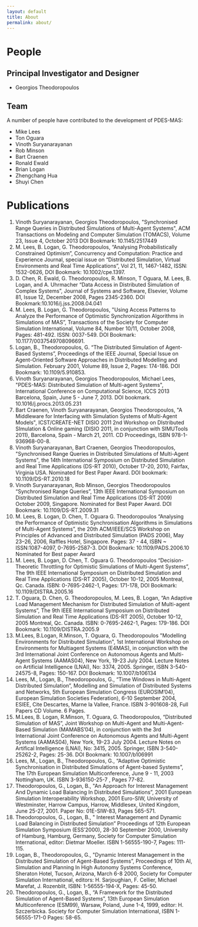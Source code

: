 ```yaml
---
layout: default
title: About
permalink: about/
---
```


# People

## Principal Investigator and Designer

- Georgios Theodoropoulos

## Team
A number of people have contributed to the development of PDES-MAS:

- Mike Lees 
- Ton Oguara
- Vinoth Suryanarayanan
- Rob Minson
- Bart Craenen
- Ronald Ewald
- Brian Logan
- Zhengchang Hua
- Shuyi Chen


# Publications
1. Vinoth Suryanarayanan, Georgios  Theodoropoulos, "Synchronised Range Queries in Distributed Simulations of Multi-Agent Systems", ACM Transactions on Modeling and Computer Simulation (TOMACS), Volume 23, Issue 4, October 2013  DOI Bookmark: 10.1145/2517449
2. M. Lees, B. Logan, G. Theodoropoulos, “Analysing Probabilistically Constrained Optimism”, Concurrency and Computation: Practice and Experience Journal,  special issue on “Distributed  Simulation, Virtual Environments and Real Time Applications”, Vol 21, 11, 1467-1482, ISSN: 1532-0626, DOI Bookmark: 10.1002/cpe.1397. 
3. D. Chen, R.  Ewald, G. Theodoropoulos, R. Minson, T Oguara,  M. Lees, B. Logan, and A. Uhrmacher  “Data Access in  Distributed Simulation of Complex Systems”,  Journal of Systems and Software, Elsevier,  Volume 81, Issue 12, December 2008, Pages 2345-2360. DOI Bookmark:10.1016/j.jss.2008.04.041  
4.   M. Lees, B. Logan, G. Theodoropoulos, "Using Access Patterns to Analyze the Performance of Optimistic Synchronization Algorithms in Simulations of MAS”, Transactions of the Society for Computer Simulation International, Volume 84, Number 10/11, October 2008, Pages: 481-492. ISSN: 0037-549. DOI Bookmark: 10.1177/0037549708096691.  
5. Logan, B., Theodoropoulos, G. “The Distributed Simulation of Agent-Based Systems”, Proceedings of the IEEE Journal, Special Issue on Agent-Oriented Software Approaches in Distributed Modelling and Simulation. February 2001, Volume 89, Issue 2, Pages: 174-186. DOI Bookmark: 10.1109/5.910853. 
6. Vinoth Suryanarayanan, Georgios Theodoropoulos, Michael Lees, "PDES-MAS: Distributed Simulation of Multi-agent Systems", International Conference on Computational Science, ICCS 2013 Barcelona, Spain, June 5 - June 7, 2013. DOI bookmark. 10.1016/j.procs.2013.05.231
7. Bart Craenen, Vinoth Suryanarayanan, Georgios  Theodoropoulos, "A Middleware for Interfacing with Simulation Systems of Multi-Agent Models", ICST/CREATE-NET DISIO 2011 2nd Workshop on DIstributed SImulation & Online gaming (DISIO 2011, in conjunction with SIMUTools 2011), Barcelona, Spain - March 21, 2011. CD Proceedings, ISBN  978-1-936968-00-8. 
8. Vinoth Suryanarayanan, Bart Craenen, Georgios  Theodoropoulos, "Synchronised Range Queries in Distributed Simulations of Multi-Agent Systems", the 14th International Symposium on Distributed Simulation and Real Time Applications (DS-RT 2010), October 17-20, 2010, Fairfax, Virginia USA. Nominated for Best Paper Award. DOI bookmark: 10.1109/DS-RT.2010.18 
9. Vinoth Suryanarayanan, Rob Minson, Georgios Theodoropoulos “Synchronised Range Queries”, 13th IEEE International Symposium on Distributed Simulation and Real Time Applications (DS-RT 2009) October 2009, Singapore. Nominated for Best Paper Award.   DOI Bookmark: 10.1109/DS-RT.2009.31
10. M. Lees, B. Logan, D. Chen, T. Oguara G. Theodoropoulos “Analysing the Performance of Optimistic Synchronisation Algorithms in Simulations of Multi-Agent Systems”, the 20th ACM/IEEE/SCS Workshop on Principles of Advanced and Distributed Simulation (PADS 2006), May 23–26, 2006, Raffles Hotel, Singapore.  Pages: 37 - 44, ISBN ~ ISSN:1087-4097, 0-7695-2587-3. DOI Bookmark: 10.1109/PADS.2006.10  Nominated for Best paper Award
11. M. Lees, B. Logan, D. Chen, T. Oguara G. Theodoropoulos “Decision-Theoretic Throttling for Optimistic Simulations of Multi-Agent Systems”, The 9th IEEE International Symposium on Distributed Simulation and Real Time Applications (DS-RT 2005), October 10-12, 2005 Montreal, Qc. Canada.  ISBN: 0-7695-2462-1, Pages: 171-178, DOI Bookmark:  10.1109/DISTRA.2005.16  
12. T. Oguara, D. Chen, G. Theodoropoulos, M. Lees, B. Logan, “An Adaptive Load Management Mechanism for Distributed Simulation of Multi-agent Systems”, The 9th IEEE International Symposium on Distributed Simulation  and Real Time Applications (DS-RT 2005), October 10-12, 2005 Montreal, Qc. Canada.  ISBN: 0-7695-2462-1, Pages: 179-186. DOI Bookmark: 10.1109/DISTRA.2005.9
13. M.Lees, B.Logan, R.Minson, T. Oguara, G. Theodoropoulos "Modelling Environments for Distributed Simulation", 1st International Workshop on Environments for Multiagent Systems (E4MAS), in conjunction with the 3rd International Joint Conference on Autonomous Agents and Multi-Agent Systems (AAMAS04), New York, 19-23 July 2004. Lecture Notes on Artificial Intelligence (LNAI), No: 3374, 2005.  Springer, ISBN 3-540-24575-8, Pages: 150-167. DOI Bookmark: 10.1007/b106134
14. Lees, M., Logan, B., Theodoropoulos, G., “Time Windows in Multi-Agent Distributed Simulation”, Modelling and Simulation of Distributed Systems and Networks, 5th  European Simulation Congress (EUROSIM’04), European Simulation Societies Federation), 6-10 September 2004, ESIEE, Cite Descartes, Marne la Vallee, France. ISBN 3-901608-28, Full Papers CD Volume. 6 Pages. 
15. M.Lees, B. Logan, R.Minson, T. Oguara, G. Theodoropoulos, “Distributed Simulation of MAS”, Joint Workshop on Multi-Agent and Multi-Agent-Based Simulation (MAMABS’04), in conjunction with the 3rd International Joint Conference on Autonomous Agents and Multi-Agent Systems (AAMAS04), New York, 19-23 July 2004. Lecture Notes on Artifical Intelligence (LNAI), No: 3415, 2005.  Springer, ISBN 3-540-25262-2, Pages:  25-36. DOI Bookmark: 10.1007/b106991
16. Lees, M., Logan, B., Theodoropoulos, G., “Adaptive Optimistic Synchronisation in Distributed Simulations of Agent-based Systems”, The 17th European Simulation Multiconference, June 9 - 11, 2003  Nottingham, UK. ISBN 3-936150-25-7 , Pages 77-82.
17. Theodoropoulos, G., Logan, B., "An Approach for Interest Management And Dynamic Load Balancing In Distributed Simulations”, 2001 European Simulation Interoperability Workshop, 2001 Euro-SIW, University of Westminster, Harrow Campus, Harrow, Middlesex, United Kingdom, June 25-27, 2001. Paper No: 01E-SIW-83,  Pages 565-571.
18. Theodoropoulos, G., Logan, B., " Interest Management and Dynamic Load Balancing in Distributed Simulation” Proceedings of 12th European Simulation Symposium (ESS’2000),  28-30 September 2000,  University of Hamburg, Hamburg, Germany, Society for Computer Simulation International, editor: Dietmar Moeller.  ISBN 1-56555-190-7, Pages: 111-115.
19. Logan, B., Theodoropoulos, G., "Dynamic Interest Management in the Distributed Simulation of Agent-Based Systems”, Proceedings of 10th AI, Simulation and Planning In High Autonomy Systems Conference, Sheraton Hotel, Tucson, Arizona, March 6-8 2000, Society for Computer Simulation International, editors: H. Sarjoughian, F. Cellier, Michael Marefat, J. Rozenblit,  ISBN: 1-56555-194-X, Pages: 45-50. 
20. Theodoropoulos, G., Logan, B., “A Framework for the Distributed Simulation of Agent-Based Systems”, 13th European Simulation Multiconference (ESM99), Warsaw, Poland, June 1-4, 1999, editor: H. Szczerbicka. Society for Computer Simulation International, ISBN 1-56555-171-0 Pages: 58-65.
